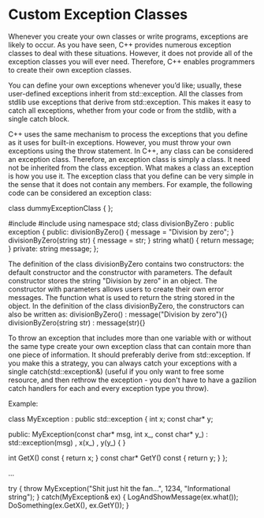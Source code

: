 # Custom Exception Classes

Whenever you create your own classes or write programs, exceptions are likely to occur. As you have seen, C++ provides numerous exception classes to deal with these situations. However, it does not provide all of the exception classes you will ever need. Therefore, C++ enables programmers to create their own exception classes.

You can define your own exceptions whenever you’d like; usually, these user-defined exceptions inherit from std::exception. All the classes from stdlib use exceptions that derive from std::exception. This makes it easy to catch all exceptions, whether from your code or from the stdlib, with a single catch block.

C++ uses the same mechanism to process the exceptions that you define as it uses for built-in exceptions. However, you must throw your own exceptions using the throw statement. In C++, any class can be considered an exception class. Therefore, an exception class is simply a class. It need not be inherited from the class exception. What makes a class an exception is how you use it. The exception class that you define can be very simple in the sense that it does not contain any members. For example, the following code can be considered an exception class:

class dummyExceptionClass
{
};



#include <iostream>
#include <string>
using namespace std;
class divisionByZero : public exception
{
public:
  divisionByZero()
  {
    message = "Division by zero";
  }
  divisionByZero(string str)
  {
    message = str;
  }
  string what()
  {
    return message;
  }
private:
    string message;
};

The definition of the class divisionByZero contains two constructors: the default constructor and the constructor with parameters. The default constructor stores the string "Division by zero" in an object. The constructor with parameters allows users to create their own error messages. The function what is used to return the string stored in the object. In the definition of the class divisionByZero, the constructors can also be written as:
divisionByZero() : message("Division by zero"){}
divisionByZero(string str) : message(str){}

To throw an exception that includes more than one variable with or without the same type create your own exception class that can contain more than one piece of information. It should preferably derive from std::exception. If you make this a strategy, you can always catch your exceptions with a single catch(std::exception&) (useful if you only want to free some resource, and then rethrow the exception - you don't have to have a gazilion catch handlers for each and every exception type you throw).

Example:

class MyException : public std::exception {
   int x;
   const char* y;

public:
   MyException(const char\* msg, int x_, const char* y_)
      : std::exception(msg)
      , x(x_)
      , y(y_) {
   }

   int GetX() const { return x; }
   const char* GetY() const { return y; }
};

...

try {
   throw MyException("Shit just hit the fan...", 1234, "Informational string");
} catch(MyException& ex) {
   LogAndShowMessage(ex.what());
   DoSomething(ex.GetX(), ex.GetY());
}
